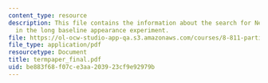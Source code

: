 ```yaml
---
content_type: resource
description: This file contains the information about the search for Neutrino Tau
  in the long baseline appearance experiment.
file: https://ol-ocw-studio-app-qa.s3.amazonaws.com/courses/8-811-particle-physics-ii-fall-2005/be883f68f07ce3aa203923cf9e92979b_termpaper_final.pdf
file_type: application/pdf
resourcetype: Document
title: termpaper_final.pdf
uid: be883f68-f07c-e3aa-2039-23cf9e92979b
---
```

